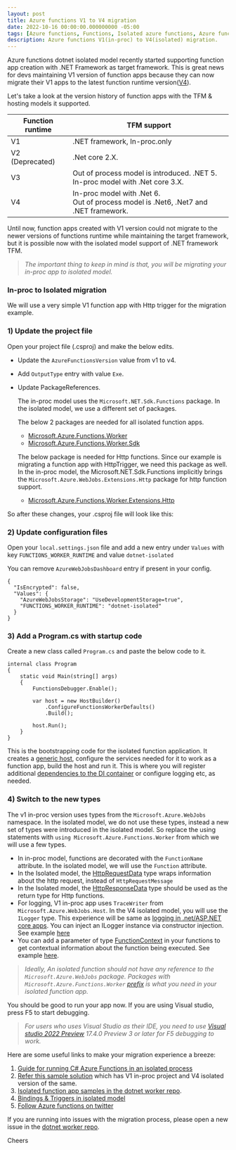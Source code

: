```yaml
---
layout: post
title: Azure functions V1 to V4 migration
date: 2022-10-16 00:00:00.000000000 -05:00
tags: [Azure functions, Functions, Isolated azure functions, Azure functions V1 to V4 migration, Azure functions migration]
description: Azure functions V1(in-proc) to V4(isolated) migration.
---
```


Azure functions dotnet isolated model recently started supporting  function app creation with .NET Framework as target framework. This is great news for devs maintaining V1 version of function apps because they can now migrate their V1 apps to the latest function runtime version([V4](https://techcommunity.microsoft.com/t5/apps-on-azure-blog/azure-functions-4-0-and-net-6-support-are-now-generally/ba-p/2933245)).

Let's take a look at the version history of function apps with the TFM & hosting models it supported.

| Function runtime 	| TFM support                                                                          	|
|------------------	|--------------------------------------------------------------------------------------	|
| V1               	| .NET framework, In-proc.only                                                         	|
| V2 (Deprecated)  	| .Net core 2.X.                                                                        	|
| V3               	| Out of process model is introduced. .NET 5.<br>In-proc model with .Net core 3.X.       	|
| V4               	| In-proc model with .Net 6.<br>Out of process model is .Net6, .Net7 and .NET framework. 	|


Until now, function apps created with V1 version could not migrate to the newer versions of functions runtime while maintaining the target framework, but it is possible now with the isolated model support of .NET framework TFM.

 > _The important thing to keep in mind is that, you will be migrating your in-proc app to isolated model._

### In-proc to Isolated migration

We will use a very simple V1 function app with Http trigger for the migration example.

### 1) Update the project file

Open your project file (.csproj) and make the below edits.

 - Update the `AzureFunctionsVersion` value from v1 to v4.
 - Add `OutputType` entry with value `Exe`.
 - Update PackageReferences.

    The in-proc model uses the `Microsoft.NET.Sdk.Functions` package. In the isolated model, we use a different set of packages.

    The below 2 packages are needed for all isolated function apps.
    - [Microsoft.Azure.Functions.Worker](https://www.nuget.org/packages/Microsoft.Azure.Functions.Worker)
    - [Microsoft.Azure.Functions.Worker.Sdk](https://www.nuget.org/packages/Microsoft.Azure.Functions.Worker.Sdk)

    The below package is needed for Http functions. Since our example is migrating a function app with HttpTrigger, we need this package as well. In the in-proc model, the Microsoft.NET.Sdk.Functions implicitly brings the `Microsoft.Azure.WebJobs.Extensions.Http` package for http function support.

    - [Microsoft.Azure.Functions.Worker.Extensions.Http](https://www.nuget.org/packages/Microsoft.Azure.Functions.Worker.Extensions.Http)

So after these changes, your .csproj file will look like this:

<script src="https://gist.github.com/kshyju/463f9adaa8fd4387b8e3ec1bd6d3b81a.js?file=V4NetFxcsproj.cs"></script>

### 2) Update configuration files

Open your `local.settings.json` file and add a new entry under `Values` with key `FUNCTIONS_WORKER_RUNTIME` and value `dotnet-isolated`

You can remove `AzureWebJobsDashboard` entry if present in your config. 

```
{
  "IsEncrypted": false,
  "Values": {
    "AzureWebJobsStorage": "UseDevelopmentStorage=true",
    "FUNCTIONS_WORKER_RUNTIME": "dotnet-isolated"
  }
}
```

### 3) Add a Program.cs with startup code

Create a new class called `Program.cs` and paste the below code to it.

```
internal class Program
{
    static void Main(string[] args)
    {
        FunctionsDebugger.Enable();

        var host = new HostBuilder()
            .ConfigureFunctionsWorkerDefaults()
            .Build();

        host.Run();
    }
}
```

This is the bootstrapping code for the isolated function application. It creates a [generic host](https://learn.microsoft.com/en-us/dotnet/core/extensions/generic-host), configure the services needed for it to work as a function app, build the host and run it. This is where you will register additional [dependencies to the DI container](https://learn.microsoft.com/en-us/dotnet/core/extensions/dependency-injection) or configure logging etc, as needed.

### 4) Switch to the new types

The v1 in-proc version uses types from the `Microsoft.Azure.WebJobs` namespace. In the isolated model, we do not use these types, instead a new set of types were introduced in the isolated model. So replace the using statements with `using Microsoft.Azure.Functions.Worker` from which we will use a few types.

 - In in-proc model, functions are decorated with the `FunctionName` attribute. In the isolated model, we will use the `Function` attribute.
 - In the Isolated model, the [HttpRequestData](https://learn.microsoft.com/en-us/dotnet/api/microsoft.azure.functions.worker.http.httprequestdata?view=azure-dotnet) type wraps information about the http request, instead of `HttpRequestMessage`
 - In the Isolated model, the [HttpResponseData](https://learn.microsoft.com/en-us/dotnet/api/microsoft.azure.functions.worker.http.httpresponsedata?view=azure-dotnet) type should be used as the return type for Http functions.
 - For logging, V1 in-proc app uses `TraceWriter` from `Microsoft.Azure.WebJobs.Host`. In the V4 isolated model, you will use the `ILogger` type. This experience will be same as [logging in .net/ASP.NET core apps](https://learn.microsoft.com/en-us/aspnet/core/fundamentals/logging/?view=aspnetcore-6.0). You can inject an ILogger instance via constructor injection. See example [here](https://github.com/Azure/azure-functions-dotnet-worker/blob/4400fa36120327130b73496970d7c9740b26f981/samples/NetFxWorker/HttpFunction.cs#L13-L18)
 - You can add a parameter of type [FunctionContext](https://learn.microsoft.com/en-us/dotnet/api/microsoft.azure.functions.worker.functioncontext?view=azure-dotnet) in your functions to get contextual information about the function being executed. See example [here](https://github.com/Azure/azure-functions-dotnet-worker/blob/4400fa36120327130b73496970d7c9740b26f981/samples/CustomMiddleware/HttpFunction.cs#L15-L16).


 > _Ideally, An isolated function should not have any reference to the `Microsoft.Azure.WebJobs` package. Packages with `Microsoft.Azure.Functions.Worker` [prefix]( https://www.nuget.org/packages?q=Microsoft.Azure.Functions.Worker) is what you need in your isolated function app._


You should be good to run your app now. If you are using Visual studio, press F5 to start debugging.

> _For users who uses Visual Studio as their IDE, you need to use [Visual studio 2022 Preview](https://visualstudio.microsoft.com/vs/preview/) 17.4.0 Preview 3 or later for F5 debugging to work._


Here are some useful links to make your migration experience a breeze:

1. [Guide for running C# Azure Functions in an isolated process](https://learn.microsoft.com/en-us/azure/azure-functions/dotnet-isolated-process-guide)
2. [Refer this sample solution](https://github.com/kshyju/NetFXMigrationSample) which has V1 in-proc project and V4 isolated version of the same.
2. [Isolated function app samples in the dotnet worker repo](https://github.com/Azure/azure-functions-dotnet-worker/tree/main/samples).
3. [Bindings & Triggers in isolated model](https://github.com/Azure/azure-functions-dotnet-worker/wiki/.NET-Worker-bindings)
3. [Follow Azure functions on twitter](https://twitter.com/AzureFunctions)

If you are running into issues with the migration process, please open a new issue in the [dotnet worker repo](https://github.com/Azure/azure-functions-dotnet-worker/issues). 


Cheers


